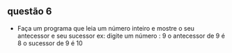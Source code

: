 ## questão 6
- Faça um programa que leia um número inteiro e mostre o seu antecessor e seu sucessor 
ex: digite um número : 9
o antecessor de 9 é 8 
o sucessor de 9 é 10